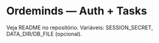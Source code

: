 # Ordeminds — Auth + Tasks
Veja README no repositório. Variáveis: SESSION_SECRET, DATA_DIR/DB_FILE (opcional).
